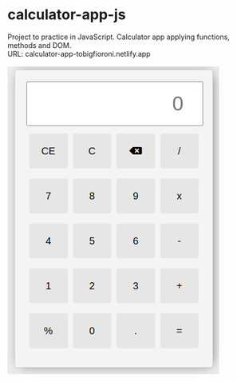 # calculator-app-js
Project to practice in JavaScript. Calculator app applying functions, methods and DOM.
<br>
URL: calculator-app-tobigfioroni.netlify.app
<br>
<br>
![Texto alternativo](img/screenshot-calculator.png)
<br>
